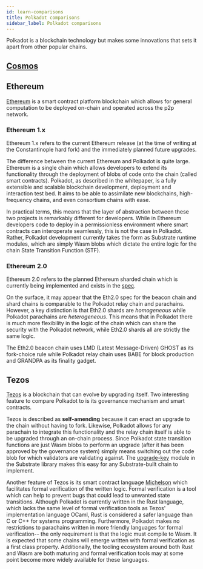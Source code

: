 ```yaml
---
id: learn-comparisons
title: Polkadot comparisons
sidebar_label: Polkadot comparisons
---
```


Polkadot is a blockchain technology but makes some innovations that sets it apart from other popular chains.

## [Cosmos](learn-comparisons-cosmos)

## Ethereum

[Ethereum](https://ethereum.org) is a smart contract platform blockchain which allows for general computation to be deployed on-chain and operated across the p2p network.

### Ethereum 1.x

Ethereum 1.x refers to the current Ethereum release (at the time of writing at the Constantinople hard fork) and the immediately planned future upgrades.

The difference between the current Ethereum and Polkadot is quite large. Ethereum is a single chain which allows developers to extend its functionality through the deployment of blobs of code onto the chain (called smart contracts). Polkadot, as described in the whitepaper, is a fully extensible and scalable blockchain development, deployment and interaction test bed. It aims to be able to assimilate new blockchains, high-frequency chains, and even consortium chains with ease.

In practical terms, this means that the layer of abstraction between these two projects is remarkably different for developers. While in Ethereum developers code to deploy in a permissionless environment where smart contracts can interoperate seamlessly, this is not the case in Polkadot. Rather, Polkadot development currently takes the form as Substrate runtime modules, which are simply Wasm blobs which dictate the entire logic for the chain State Transition Function (STF).

### Ethereum 2.0

Ethereum 2.0 refers to the planned Ethereum sharded chain which is currently being implemented and exists in the [spec](https://github.com/ethereum/eth2.0-specs/tree/0.4.0).

On the surface, it may appear that the Eth2.0 spec for the beacon chain and shard chains is comparable to the Polkadot relay chain and parachains. However, a key distinction is that Eth2.0 shards are *homogeneous* while Polkadot parachains are *heterogeneous*. This means that in Polkadot there is much more flexibility in the logic of the chain which can share the security with the Polkadot network, while Eth2.0 shards all are strictly the same logic.

The Eth2.0 beacon chain uses LMD (Latest Message-Driven) GHOST as its fork-choice rule while Polkadot relay chain uses BABE for block production and GRANDPA as its finality gadget.

## Tezos

[Tezos](https://tezos.com) is a blockchain that can evolve by upgrading itself. Two interesting feature to compare Polkadot to is its governance mechanism and smart contracts.

Tezos is described as **self-amending** because it can enact an upgrade to the chain without having to fork. Likewise, Polkadot allows for any parachain to integrate this functionality and the relay chain itself is able to be upgraded through an on-chain process. Since Polkadot state transition functions are just Wasm blobs to perform an upgrade (after it has been approved by the governance system) simply means switching out the code blob for which validators are validating against. The [upgrade-key](https://github.com/paritytech/substrate/blob/master/srml/upgrade-key/src/lib.rs) module in the Substrate library makes this easy for any Substrate-built chain to implement.

Another feature of Tezos is its smart contract language [Michelson](https://www.michelson-lang.com/) which facilitates formal verification of the written logic. Formal verification is a tool which can help to prevent bugs that could lead to unwanted state transitions. Although Polkadot is currently written in the Rust language, which lacks the same level of formal verification tools as Tezos' implementation language OCaml, Rust is considered a safer language than C or C++ for systems programming. Furthermore, Polkadot makes no restrictions to parachains written in more friendly languages for formal verification-- the only requirement is that the logic must compile to Wasm. It is expected that some chains will emerge written with formal verification as a first class property. Additionally, the tooling ecosystem around both Rust and Wasm are both maturing and formal verification tools may at some point become more widely available for these languages.